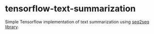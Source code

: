 # tensorflow-text-summarization
Simple Tensorflow implementation of text summarization using [seq2seq library](https://www.tensorflow.org/api_guides/python/contrib.seq2seq).

